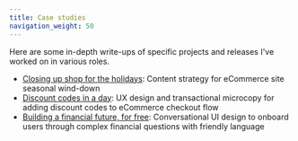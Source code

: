 ```yaml
---
title: Case studies
navigation_weight: 50
---
```


Here are some in-depth write-ups of specific projects and releases I've worked on in various roles. 

* [Closing up shop for the holidays](daye-closing-shop.md): Content strategy for eCommerce site seasonal wind-down
* [Discount codes in a day](../case-studies/discount-codes.md): UX design and transactional microcopy for adding discount codes to eCommerce checkout flow
* [Building a financial future, for free](../../multiply-conversational-design.md): Conversational UI design to onboard users through complex financial questions with friendly language
